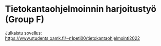 # Tietokantaohjelmoinnin harjoitustyö (Group F)

Julkaistu sovellus: https://www.students.oamk.fi/~n1peti00/tietokantaohjelmointi2022
